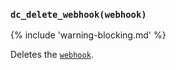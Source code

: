 ### `dc_delete_webhook(webhook)`

{% include 'warning-blocking.md' %}

Deletes the [`webhook`](../../values/webhook).